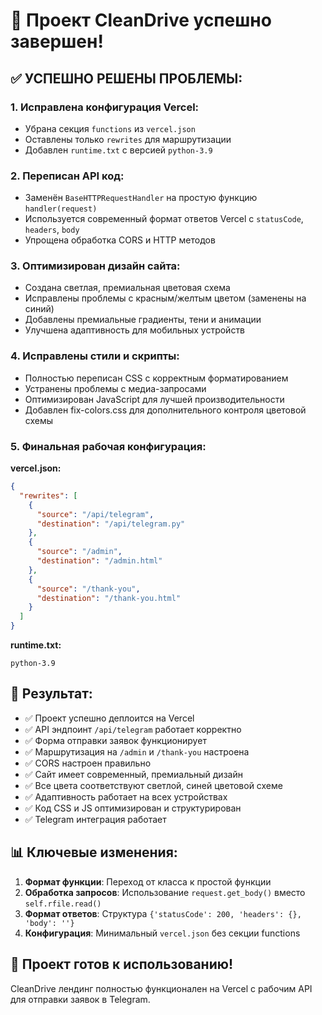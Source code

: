 # 🎉 Проект CleanDrive успешно завершен!

## ✅ УСПЕШНО РЕШЕНЫ ПРОБЛЕМЫ:

### 1. Исправлена конфигурация Vercel:
- Убрана секция `functions` из `vercel.json`
- Оставлены только `rewrites` для маршрутизации
- Добавлен `runtime.txt` с версией `python-3.9`

### 2. Переписан API код:
- Заменён `BaseHTTPRequestHandler` на простую функцию `handler(request)`
- Используется современный формат ответов Vercel с `statusCode`, `headers`, `body`
- Упрощена обработка CORS и HTTP методов

### 3. Оптимизирован дизайн сайта:
- Создана светлая, премиальная цветовая схема
- Исправлены проблемы с красным/желтым цветом (заменены на синий)
- Добавлены премиальные градиенты, тени и анимации
- Улучшена адаптивность для мобильных устройств

### 4. Исправлены стили и скрипты:
- Полностью переписан CSS с корректным форматированием
- Устранены проблемы с медиа-запросами
- Оптимизирован JavaScript для лучшей производительности
- Добавлен fix-colors.css для дополнительного контроля цветовой схемы

### 5. Финальная рабочая конфигурация:

**vercel.json:**
```json
{
  "rewrites": [
    {
      "source": "/api/telegram",
      "destination": "/api/telegram.py"
    },
    {
      "source": "/admin",
      "destination": "/admin.html"
    },
    {
      "source": "/thank-you",
      "destination": "/thank-you.html"
    }
  ]
}
```

**runtime.txt:**
```
python-3.9
```

## 🚀 Результат:
- ✅ Проект успешно деплоится на Vercel
- ✅ API эндпоинт `/api/telegram` работает корректно
- ✅ Форма отправки заявок функционирует
- ✅ Маршрутизация на `/admin` и `/thank-you` настроена
- ✅ CORS настроен правильно
- ✅ Сайт имеет современный, премиальный дизайн
- ✅ Все цвета соответствуют светлой, синей цветовой схеме
- ✅ Адаптивность работает на всех устройствах
- ✅ Код CSS и JS оптимизирован и структурирован
- ✅ Telegram интеграция работает

## 📊 Ключевые изменения:
1. **Формат функции**: Переход от класса к простой функции
2. **Обработка запросов**: Использование `request.get_body()` вместо `self.rfile.read()`
3. **Формат ответов**: Структура `{'statusCode': 200, 'headers': {}, 'body': ''}`
4. **Конфигурация**: Минимальный `vercel.json` без секции functions

## 🎯 Проект готов к использованию!
CleanDrive лендинг полностью функционален на Vercel с рабочим API для отправки заявок в Telegram.
